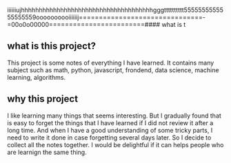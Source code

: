 iiiiiiujhhhhhhhhhhhhhhhhhhhhhhhhhhhhhhhhhhhhhgggtttttttttt5555555555555555559oooooooooiiiiiij===============================-=00o0o00000========================#### what is t
## what is this project?

This project is some notes of everything I have learned. It contains many
subject such as math, python, javascript, frondend, data science, machine
learning, algorithms.

## why this project

I like learning many things that seems interesting. But I gradually found that
is easy to forget the things that I have learned if I did not review it after a
long time. And when I have a good understanding of some tricky parts, I need to
write it done in case forgetting several days later. So I decide to collect all
the notes together. I would be delightful if it can helps people who are
learnign the same thing.
